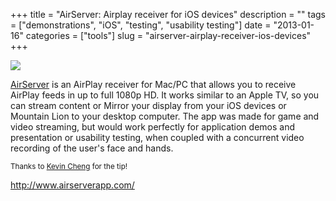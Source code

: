 +++
title = "AirServer: Airplay receiver for iOS devices"
description = ""
tags = ["demonstrations", "iOS", "testing", "usability testing"]
date = "2013-01-16"
categories = ["tools"]
slug = "airserver-airplay-receiver-ios-devices"
+++


<div class="tool-screenshot mb1"><a href="http://www.airserverapp.com/"><img id='bluga-thumbnail-2693' class='bluga-thumbnail custom' src='http://media.konigi.com/bluga/
wt522fc2a9d3fa1_custom.jpg'/></a></div><p><a href="http://www.airserverapp.com/">AirServer</a> is an AirPlay receiver for Mac/PC that allows you to receive AirPlay feeds in up to full 1080p HD. It works similar to an Apple TV, so you can stream content or Mirror your display from your iOS devices or Mountain Lion to your desktop computer. The app was made for game and video streaming, but would work perfectly for application demos and presentation or usability testing, when coupled with a concurrent video recording of the user's face and hands.</p>

<p><small>Thanks to <a href="http://kevnull.com/">Kevin Cheng</a> for the tip!</small></p>

  
<p><a href="http://www.airserverapp.com/">http://www.airserverapp.com/</a></p>
      
